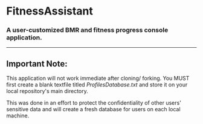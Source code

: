 # FitnessAssistant
### A user-customized BMR and fitness progress console application.
---
## Important Note:
This application will not work immediate after cloning/ forking.
You MUST first create a blank textfile titled <i>ProfilesDatabase.txt</i> and
store it on your local repository's main directory.

This was done in an effort to protect the confidentiality of other users'
sensitive data and will create a fresh database for users on each local machine.
